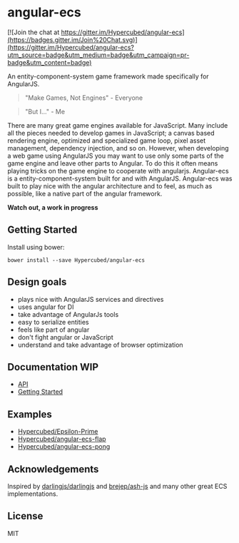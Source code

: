 # angular-ecs

[![Join the chat at https://gitter.im/Hypercubed/angular-ecs](https://badges.gitter.im/Join%20Chat.svg)](https://gitter.im/Hypercubed/angular-ecs?utm_source=badge&utm_medium=badge&utm_campaign=pr-badge&utm_content=badge)

An entity-component-system game framework made specifically for AngularJS.

> "Make Games, Not Engines" - Everyone

> "But I..." - Me

There are many great game engines available for JavaScript.  Many include all the pieces needed to develop games in JavaScript; a canvas based rendering engine, optimized and specialized game loop, pixel asset management, dependency injection, and so on.  However, when developing a web game using AngularJS you may want to use only some parts of the game engine and leave other parts to Angular. To do this it often means playing tricks on the game engine to cooperate with angularjs. Angular-ecs is a entity-component-system built for and with AngularJS.  Angular-ecs was built to play nice with the angular architecture and to feel, as much as possible, like a native part of the angular framework.

**Watch out, a work in progress**

## Getting Started

Install using bower:

```
bower install --save Hypercubed/angular-ecs
```

## Design goals
- plays nice with AngularJS services and directives
- uses angular for DI
- take advantage of AngularJs tools
- easy to serialize entities
- feels like part of angular
- don't fight angular or JavaScript
- understand and take advantage of browser optimization

## Documentation **WIP**

* [API](http://hypercubed.github.io/angular-ecs)
* [Getting Started](https://github.com/Hypercubed/angular-ecs/wiki)

## Examples

* [Hypercubed/Epsilon-Prime](https://github.com/Hypercubed/Epsilon-Prime)
* [Hypercubed/angular-ecs-flap](https://github.com/Hypercubed/angular-ecs-flap)
* [Hypercubed/angular-ecs-pong](https://github.com/Hypercubed/angular-ecs-pong)

## Acknowledgements
Inspired by [darlingjs/darlingjs](https://github.com/darlingjs/darlingjs) and [brejep/ash-js](https://github.com/brejep/ash-js) and many other great ECS implementations.

## License
MIT
